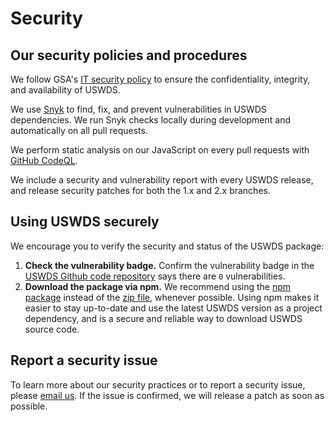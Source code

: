 # Security

## Our security policies and procedures

We follow GSA's [IT security policy](https://www.gsa.gov/directive/gsa-information-technology-%28it%29-security-policy) to ensure the confidentiality, integrity, and availability of USWDS.

We use [Snyk](https://snyk.io) to find, fix, and prevent vulnerabilities in USWDS dependencies. We run Snyk checks locally during development and automatically on all pull requests.

We perform static analysis on our JavaScript on every pull requests with [GitHub CodeQL](https://securitylab.github.com/tools/codeql).

We include a security and vulnerability report with every USWDS release, and release security patches for both the 1.x and 2.x branches.

## Using USWDS securely

We encourage you to verify the security and status of the USWDS package:

1. **Check the vulnerability badge.** Confirm the vulnerability badge in the [USWDS Github code repository](https://github.com/uswds/uswds) says there are `0` vulnerabilities.
1. **Download the package via npm.** We recommend using the [npm package](https://designsystem.digital.gov/documentation/developers/#install-using-npm) instead of the [zip file](https://designsystem.digital.gov/documentation/developers/#download-and-install), whenever possible. Using npm makes it easier to stay up-to-date and use the latest USWDS version as a project dependency, and is a secure and reliable way to download USWDS source code.
## Report a security issue

To learn more about our security practices or to report a security issue, please [email us](mailto:uswds@support.digitalgov.gov). If the issue is confirmed, we will release a patch as soon as possible.
